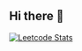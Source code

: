 ## Hi there 👋
[![Leetcode Stats](https://leetcard.jacoblin.cool/Maxus619?theme=dark&font=Noto%20Sans)](https://leetcode.com/Maxus619)
<!--
**Maxus619/Maxus619** is a ✨ _special_ ✨ repository because its `README.md` (this file) appears on your GitHub profile.

Here are some ideas to get you started:

- 🔭 I’m currently working on ...
- 🌱 I’m currently learning ...
- 👯 I’m looking to collaborate on ...
- 🤔 I’m looking for help with ...
- 💬 Ask me about ...
- 📫 How to reach me: ...
- 😄 Pronouns: ...
- ⚡ Fun fact: ...
-->
